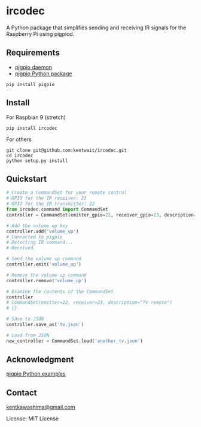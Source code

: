 # ircodec

A Python package that simplifies sending and receiving IR signals for the Raspberry Pi using pigpiod.

## Requirements
- [pigpio daemon](http://abyz.me.uk/rpi/pigpio/pigpiod.html)
- [pigpio Python package](http://abyz.me.uk/rpi/pigpio/python.html)  
```
pip install pigpio
```

## Install
For Raspbian 9 (stretch)
```
pip install ircodec
```

For others
```
git clone git@github.com:kentwait/ircodec.git
cd ircodec
python setup.py install
```

## Quickstart
```python
# Create a CommandSet for your remote control
# GPIO for the IR receiver: 23
# GPIO for the IR transmitter: 22
from ircodec.command import CommandSet
controller = CommandSet(emitter_gpio=22, receiver_gpio=23, description='TV remote')

# Add the volume up key
controller.add('volume_up')
# Connected to pigpio
# Detecting IR command...
# Received.

# Send the volume up command
controller.emit('volume_up')

# Remove the volume up command
controller.remove('volume_up')

# Examine the contents of the CommandSet
controller
# CommandSet(emitter=22, receiver=23, description="TV remote")
# {}

# Save to JSON
controller.save_as('tv.json')

# Load from JSON
new_controller = CommandSet.load('another_tv.json')

```

## Acknowledgment
[pigpio Python examples](http://abyz.me.uk/rpi/pigpio/examples.html#Python%20code)

## Contact
kentkawashima@gmail.com


License: MIT License  

